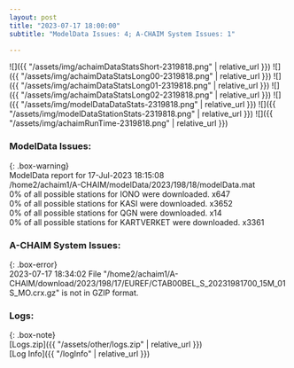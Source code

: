 ```yaml
---
layout: post
title: "2023-07-17 18:00:00"
subtitle: "ModelData Issues: 4; A-CHAIM System Issues: 1"

---
```


![]({{ "/assets/img/achaimDataStatsShort-2319818.png" | relative_url }})
![]({{ "/assets/img/achaimDataStatsLong00-2319818.png" | relative_url }})
![]({{ "/assets/img/achaimDataStatsLong01-2319818.png" | relative_url }})
![]({{ "/assets/img/achaimDataStatsLong02-2319818.png" | relative_url }})
![]({{ "/assets/img/modelDataDataStats-2319818.png" | relative_url }})
![]({{ "/assets/img/modelDataStationStats-2319818.png" | relative_url }})
![]({{ "/assets/img/achaimRunTime-2319818.png" | relative_url }})


### ModelData Issues:  
  
{: .box-warning}  
 ModelData report for 17-Jul-2023 18:15:08   
 /home2/achaim1/A-CHAIM/modelData/2023/198/18/modelData.mat   
 0% of all possible stations for IONO were downloaded. x647   
 0% of all possible stations for KASI were downloaded. x3652   
 0% of all possible stations for QGN were downloaded. x14   
 0% of all possible stations for KARTVERKET were downloaded. x3361   
  
### A-CHAIM System Issues:  
  
{: .box-error}  
2023-07-17 18:34:02 File "/home2/achaim1/A-CHAIM/download/2023/198/17/EUREF/CTAB00BEL_S_20231981700_15M_01S_MO.crx.gz" is not in GZIP format.  

### Logs:  
  
{: .box-note}  
[Logs.zip]({{ "/assets/other/logs.zip" | relative_url }})  
[Log Info]({{ "/logInfo" | relative_url }})  
